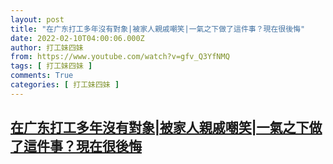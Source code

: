 ```yaml
---
layout: post
title: "在广东打工多年沒有對象|被家人親戚嘲笑|一氣之下做了這件事？現在很後悔"
date: 2022-02-10T04:00:06.000Z
author: 打工妹四妹
from: https://www.youtube.com/watch?v=gfv_Q3YfNMQ
tags: [ 打工妹四妹 ]
comments: True
categories: [ 打工妹四妹 ]
---
```

<!--1644465606000-->
[在广东打工多年沒有對象|被家人親戚嘲笑|一氣之下做了這件事？現在很後悔](https://www.youtube.com/watch?v=gfv_Q3YfNMQ)
------

<div>

</div>
